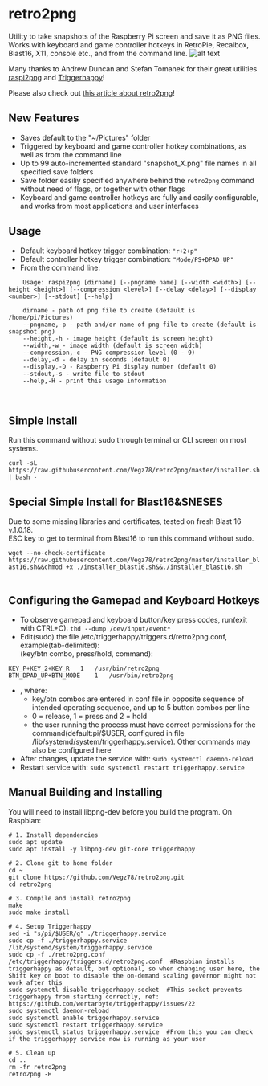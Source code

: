 # retro2png

Utility to take snapshots of the Raspberry Pi screen and save it as PNG files. Works with keyboard and game controller hotkeys in RetroPie, Recalbox, Blast16, X11, console etc., and from the command line.
![alt text](https://retrospill.ninja/wp-content/uploads/2020/05/retro2png_cmd.jpg)

Many thanks to Andrew Duncan and Stefan Tomanek for their great utilities [raspi2png](https://github.com/AndrewFromMelbourne/raspi2png) and [Triggerhappy](https://github.com/wertarbyte/triggerhappy)!

Please also check out [this article about retro2png](https://translate.google.com/translate?hl=no&sl=no&tl=en&u=https%3A%2F%2Fretrospill.ninja%2F2020%2F05%2Fta-skjermbilde-av-blast16-sneses%2F)!

## New Features
- Saves default to the "~/Pictures" folder
- Triggered by keyboard and game controller hotkey combinations, as well as from the command line
- Up to 99 auto-incremented standard "snapshot_X.png" file names in all specified save folders
- Save folder easiliy specified anywhere behind the ```retro2png``` command without need of flags, or together with other flags
- Keyboard and game controller hotkeys are fully and easily configurable, and works from most applications and user interfaces 

## Usage
- Default keyboard hotkey trigger combination: ```"r+2+p"```
- Default controller hotkey trigger combination: ```"Mode/PS+DPAD_UP"```
- From the command line:
```
    Usage: raspi2png [dirname] [--pngname name] [--width <width>] [--height <height>] [--compression <level>] [--delay <delay>] [--display <number>] [--stdout] [--help]

    dirname - path of png file to create (default is /home/pi/Pictures)
    --pngname,-p - path and/or name of png file to create (default is snapshot.png)
    --height,-h - image height (default is screen height)
    --width,-w - image width (default is screen width)
    --compression,-c - PNG compression level (0 - 9)
    --delay,-d - delay in seconds (default 0)
    --display,-D - Raspberry Pi display number (default 0)
    --stdout,-s - write file to stdout
    --help,-H - print this usage information
```
<br>

## Simple Install

Run this command without sudo through terminal or CLI screen on most systems.

```curl -sL https://raw.githubusercontent.com/Vegz78/retro2png/master/installer.sh | bash -```

## Special Simple Install for Blast16&SNESES

Due to some missing libraries and certificates, tested on fresh Blast 16 v.1.0.18.
<br>ESC key to get to terminal from Blast16 to run this command without sudo.

```wget --no-check-certificate https://raw.githubusercontent.com/Vegz78/retro2png/master/installer_blast16.sh&&chmod +x ./installer_blast16.sh&&./installer_blast16.sh```
<br><br>

## Configuring the Gamepad and Keyboard Hotkeys
- To observe gamepad and keyboard button/key press codes, run(exit with CTRL+C):
```thd --dump /dev/input/event*```
- Edit(sudo) the file /etc/triggerhappy/triggers.d/retro2png.conf, example(tab-delimited):
<br>(key/btn combo, press/hold, command):
```
KEY_P+KEY_2+KEY_R	1	/usr/bin/retro2png
BTN_DPAD_UP+BTN_MODE	1	/usr/bin/retro2png
```
- , where:
  - key/btn combos are entered in conf file in opposite sequence of intended operating sequence, and up to 5 button combos per line
  - 0 = release, 1 = press and 2 = hold
  - the user running the process must have correct permissions for the command(default:pi/$USER, configured in file /lib/systemd/system/triggerhappy.service). Other commands may also be configured here
- After changes, update the service with: ```sudo systemctl daemon-reload```
- Restart service with: ```sudo systemctl restart triggerhappy.service```<br>

## Manual Building and Installing

You will need to install libpng-dev before you build the program. On Raspbian:

```
# 1. Install dependencies
sudo apt update
sudo apt install -y libpng-dev git-core triggerhappy

# 2. Clone git to home folder
cd ~
git clone https://github.com/Vegz78/retro2png.git
cd retro2png

# 3. Compile and install retro2png
make
sudo make install

# 4. Setup Triggerhappy
sed -i "s/pi/$USER/g" ./triggerhappy.service
sudo cp -f ./triggerhappy.service /lib/systemd/system/triggerhappy.service
sudo cp -f ./retro2png.conf /etc/triggerhappy/triggers.d/retro2png.conf  #Raspbian installs triggerhappy as default, but optional, so when changing user here, the Shift key on boot to disable the on-demand scaling governor might not work after this
sudo systemctl disable triggerhappy.socket  #This socket prevents triggerhappy from starting correctly, ref: https://github.com/wertarbyte/triggerhappy/issues/22
sudo systemctl daemon-reload
sudo systemctl enable triggerhappy.service
sudo systemctl restart triggerhappy.service
sudo systemctl status triggerhappy.service  #From this you can check if the triggerhappy service now is running as your user

# 5. Clean up
cd ..
rm -fr retro2png
retro2png -H
```


